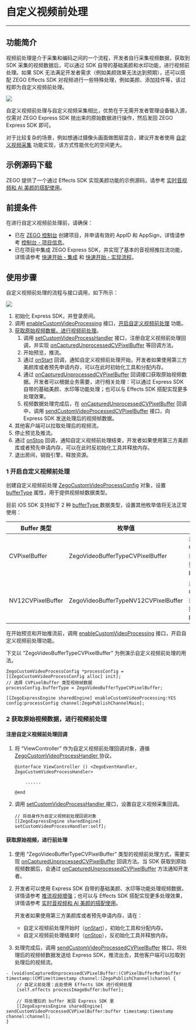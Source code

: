 # 自定义视频前处理

- - -

## 功能简介

视频前处理是介于采集和编码之间的一个流程，开发者自行采集视频数据，获取到 SDK 采集的视频数据后，可以通过 SDK 自带的基础美颜和水印功能，进行视频前处理。如果 SDK 无法满足开发者需求（例如美颜效果无法达到预期），还可以搭配 ZEGO Effects SDK 对视频进行一些特殊处理，例如美颜、添加挂件等，该过程即为自定义视频前处理。

<Frame width="512" height="auto" caption=""><img src="https://doc-media.zego.im/sdk-doc/Pics/Common/ZegoExpressEngine/video_pre_processing.png" /></Frame>

自定义视频前处理与自定义视频采集相比，优势在于无需开发者管理设备输入源，仅需对 ZEGO Express SDK 抛出来的原始数据进行操作，然后发回 ZEGO Express SDK 即可。

<Note title="说明">


对于比较复杂的场景，例如想通过摄像头画面做图层混合，建议开发者使用 [自定义视频采集](https://doc-zh.zego.im/article/14803) 功能实现，该方式性能优化的空间更大。
</Note>

## 示例源码下载

ZEGO 提供了一个通过 Effects SDK 实现美颜功能的示例源码，请参考 [实时音视频和 AI 美颜的搭配使用](/real-time-video-ios-oc/best-practice/integration-with-zego-effects-sdk)。

## 前提条件

在进行自定义视频前处理前，请确保：

- 已在 [ZEGO 控制台](https://console.zego.im) 创建项目，并申请有效的 AppID 和 AppSign，详情请参考 [控制台 - 项目信息](/console/project-info)。
- 已在项目中集成 ZEGO Express SDK，并实现了基本的音视频推拉流功能，详情请参考 [快速开始 - 集成](https://doc-zh.zego.im/article/13413) 和 [快速开始 - 实现流程](https://doc-zh.zego.im/article/13415)。


## 使用步骤

自定义视频前处理的流程与接口调用，如下所示：

<Frame width="512" height="auto" caption=""><img src="https://doc-media.zego.im/sdk-doc/Pics/Common/ZegoExpressEngine/custom_video_process_ios_new.png" /></Frame>

1. 初始化 Express SDK，并登录房间。
2. 调用 [enableCustomVideoProcessing](https://doc-zh.zego.im/article/api?doc=Express_Video_SDK_API~objective-c_ios~class~ZegoExpressEngine#enable-custom-video-processing-config) 接口，[开启自定义视频前处理](#1-开启自定义视频前处理) 功能。
5. [获取原始视频数据，进行视频前处理](#2-获取原始视频数据进行视频前处理)。
    1. 调用 [setCustomVideoProcessHandler](https://doc-zh.zego.im/article/api?doc=Express_Video_SDK_API~objective-c_ios~class~ZegoExpressEngine#set-custom-video-process-handler) 接口，注册自定义视频前处理回调，并实现 [onCapturedUnprocessedCVPixelBuffer](https://doc-zh.zego.im/article/api?doc=Express_Video_SDK_API~objective-c_ios~protocol~ZegoCustomVideoProcessHandler#on-captured-unprocessed-cv-pixel-buffer-timestamp-channel) 等回调方法。
    2. 开始预览，推流。
    3. 通过 [onStart](https://doc-zh.zego.im/article/api?doc=Express_Video_SDK_API~objective-c_ios~protocol~ZegoCustomVideoProcessHandler#on-start) 回调，通知自定义视频前处理开始，开发者如果使用第三方美颜库或者预先申请内存，可以在此时初始化工具和分配内存。
    4. 通过 [onCapturedUnprocessedCVPixelBuffer](https://doc-zh.zego.im/article/api?doc=Express_Video_SDK_API~objective-c_ios~protocol~ZegoCustomVideoProcessHandler#on-captured-unprocessed-cv-pixel-buffer-timestamp-channel) 回调接口获取原始视频数据。开发者可以根据业务需要，进行相关处理：可以通过 Express SDK 自带的基础美颜、水印等功能处理；也可以与 Effects SDK 搭配实现更多处理效果。
    5. 视频数据处理完成后，在 [onCapturedUnprocessedCVPixelBuffer](https://doc-zh.zego.im/article/api?doc=Express_Video_SDK_API~objective-c_ios~protocol~ZegoCustomVideoProcessHandler#on-captured-unprocessed-cv-pixel-buffer-timestamp-channel) 回调中，调用 [sendCustomVideoProcessedCVPixelBuffer](https://doc-zh.zego.im/article/api?doc=Express_Video_SDK_API~objective-c_ios~class~ZegoExpressEngine#send-custom-video-processed-cv-pixel-buffer-timestamp) 接口，向 Express SDK 发送处理后的视频帧数据。
4. 其他客户端可以拉取处理后的视频流。
5. 停止预览及推流。
6. 通过 [onStop](https://doc-zh.zego.im/article/api?doc=Express_Video_SDK_API~objective-c_ios~protocol~ZegoCustomVideoProcessHandler#on-stop) 回调，通知自定义视频前处理结束，开发者如果使用第三方美颜库或者预先申请内存，可以在此时反初始化工具并释放内存。
7. 退出房间，销毁引擎，释放资源。


### 1 开启自定义视频前处理

创建自定义视频前处理 [ZegoCustomVideoProcessConfig](https://doc-zh.zego.im/article/api?doc=Express_Video_SDK_API~objective-c_ios~class~ZegoCustomVideoProcessConfig) 对象，设置 [bufferType](https://doc-zh.zego.im/article/api?doc=Express_Video_SDK_API~objective-c_ios~class~ZegoCustomVideoProcessConfig#buffer-type) 属性，用于提供视频帧数据类型。

目前 iOS SDK 支持如下 2 种 [bufferType ](https://doc-zh.zego.im/article/api?doc=Express_Video_SDK_API~objective-c_ios~enum~ZegoVideoBufferType) 数据类型，设置其他枚举值将无法正常使用：

| Buffer 类型 | 枚举值|说明 |
|-----|------|-----|
| CVPixelBuffer | ZegoVideoBufferTypeCVPixelBuffer |表示 CVPixelBufferRef 类型的原始视频数据，格式为 BGRA32。|
| NV12CVPixelBuffer | ZegoVideoBufferTypeNV12CVPixelBuffer |表示 CVPixelBufferRef 类型的原始视频数据，格式为 NV12。|

在开始预览和开始推流前，调用 [enableCustomVideoProcessing](https://doc-zh.zego.im/article/api?doc=Express_Video_SDK_API~ObjectiveC_ios~class~zego-express-engine#enable-custom-video-processing-config) 接口，开启自定义视频前处理功能。

下文以 “ZegoVideoBufferTypeCVPixelBuffer” 为例演示自定义视频前处理的用法。

```objc
ZegoCustomVideoProcessConfig *processConfig = [[ZegoCustomVideoProcessConfig alloc] init];
// 选择 CVPixelBuffer 类型视频帧数据
processConfig.bufferType = ZegoVideoBufferTypeCVPixelBuffer;

[[ZegoExpressEngine sharedEngine] enableCustomVideoProcessing:YES config:processConfig channel:ZegoPublishChannelMain];
```

### 2 获取原始视频数据，进行视频前处理

#### 注册自定义视频前处理回调

1. 将 “ViewController” 作为自定义视频前处理回调对象，遵循 [ZegoCustomVideoProcessHandler ](https://doc-zh.zego.im/article/api?doc=Express_Video_SDK_API~ObjectiveC_ios~protocol~zego-custom-video-process-handler) 协议。

    ```objc
    @interface ViewController () <ZegoEventHandler, ZegoCustomVideoProcessHandler>

        ......

    @end
    ```

2. 调用 [setCustomVideoProcessHandler ](https://doc-zh.zego.im/article/api?doc=Express_Video_SDK_API~ObjectiveC_ios~class~zego-express-engine#set-custom-video-process-handler) 接口，设置自定义视频采集回调。

    ```objc
    // 将自身作为自定义视频前处理回调对象
    [[ZegoExpressEngine sharedEngine] setCustomVideoProcessHandler:self];
    ```

#### 获取原始视频，进行前处理

1. 使用 “ZegoVideoBufferTypeCVPixelBuffer” 类型的视频前处理方式，需要实现 [onCapturedUnprocessedCVPixelBuffer](https://doc-zh.zego.im/article/api?doc=Express_Video_SDK_API~objective-c_ios~protocol~ZegoCustomVideoProcessHandler#on-captured-unprocessed-cv-pixel-buffer-timestamp-channel) 回调方法。当 SDK 获取到原始视频数据后，会通过 [onCapturedUnprocessedCVPixelBuffer](https://doc-zh.zego.im/article/api?doc=Express_Video_SDK_API~objective-c_ios~protocol~ZegoCustomVideoProcessHandler#on-captured-unprocessed-cv-pixel-buffer-timestamp-channel) 方法通知开发者。

2. 开发者可以使用 Express SDK 自带的基础美颜、水印等功能处理视频数据，详情请参考 [推流视频增强](https://doc-zh.zego.im/article/18880)；也可以与 Effects SDK 搭配实现更多处理效果，详情请参考 [实时音视频和 AI 美颜的搭配使用](/real-time-video-ios-oc/best-practice/integration-with-zego-effects-sdk)。
    <Warning title="注意">


    开发者如果使用第三方美颜库或者预先申请内存，请在：
    - 自定义视频前处理开始时（[onStart](https://doc-zh.zego.im/article/api?doc=Express_Video_SDK_API~objective-c_ios~protocol~ZegoCustomVideoProcessHandler#on-start)），初始化工具和分配内存。
    - 自定义视频前处理结束时（[onStop](https://doc-zh.zego.im/article/api?doc=Express_Video_SDK_API~objective-c_ios~protocol~ZegoCustomVideoProcessHandler#on-stop)），反初始化工具并释放内存。
    </Warning>



3. 处理完成后，调用 [sendCustomVideoProcessedCVPixelBuffer](https://doc-zh.zego.im/article/api?doc=Express_Video_SDK_API~objective-c_ios~class~ZegoExpressEngine#send-custom-video-processed-cv-pixel-buffer-timestamp) 接口，将处理后的视频帧数据发送给 Express SDK，推流出去，其他客户端可以拉取到处理后的视频流。

```objc
- (void)onCapturedUnprocessedCVPixelBuffer:(CVPixelBufferRef)buffer timestamp:(CMTime)timestamp channel:(ZegoPublishChannel)channel {
    // 自定义前处理：此处使用 Effects SDK 进行视频处理
    [self.effects processImageBuffer:buffer];

    // 将处理后的 buffer 发回 Express SDK 里
    [[ZegoExpressEngine sharedEngine] sendCustomVideoProcessedCVPixelBuffer:buffer timestamp:timestamp channel:channel];
}
```

<Content />
